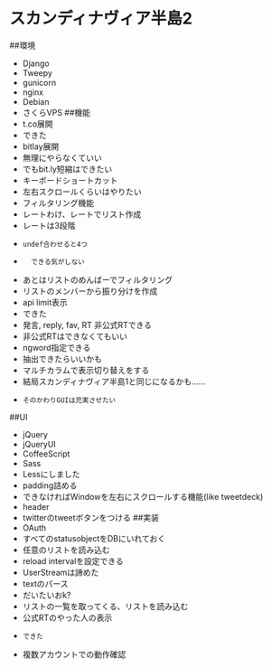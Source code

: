 スカンディナヴィア半島2
===========================

##環境
- Django
- Tweepy
- gunicorn
- nginx
- Debian
- さくらVPS
##機能
- t.co展開
-   できた
- bitlay展開
-   無理にやらなくていい
-   でもbit.ly短縮はできたい
- キーボードショートカット
-   左右スクロールくらいはやりたい
- フィルタリング機能
-   レートわけ、レートでリスト作成
-   レートは3段階
-     undef合わせると4つ
-       できる気がしない
-   あとはリストのめんばーでフィルタリング
-   リストのメンバーから振り分けを作成
- api limit表示
-   できた
- 発言, reply, fav, RT 非公式RTできる
-   非公式RTはできなくてもいい
-   ngword指定できる
-   抽出できたらいいかも
- マルチカラムで表示切り替えをする
-   結局スカンディナヴィア半島1と同じになるかも……
-     そのかわりGUIは充実させたい
##UI
- jQuery
-   jQueryUI
- CoffeeScript
- Sass
-   Lessにしました
- padding詰める
-   できなければWindowを左右にスクロールする機能(like tweetdeck)
- header
-   twitterのtweetボタンをつける
##実装
- OAuth
-   すべてのstatusobjectをDBにいれておく
- 任意のリストを読み込む
-   reload intervalを設定できる
-   UserStreamは諦めた
- textのパース
-   だいたいおk?
- リストの一覧を取ってくる、リストを読み込む
-   公式RTのやった人の表示
-     できた
-   複数アカウントでの動作確認
